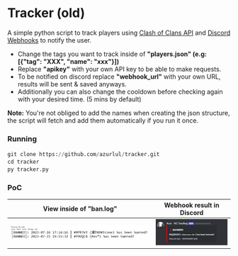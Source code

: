 # Tracker (old)

A simple python script to track players using <a href="https://developer.clashofclans.com/">Clash of Clans API</a> and <a href="https://www.youtube.com/watch?v=fKksxz2Gdnc">Discord Webhooks</a> to notify the user.<br/>
- Change the tags you want to track inside of **"players.json" (e.g: [{"tag": "XXX", "name": "xxx"}])** <br/>
- Replace **"apikey"** with your own API key to be able to make requests.<br/>
- To be notified on discord replace **"webhook_url"** with your own URL, results will be sent & saved anyways. <br/>
- Additionally you can also change the cooldown before checking again with your desired time. (5 mins by default)<br/>

__Note:__ You're not obliged to add the names when creating the json structure, the script will fetch and add them automatically if you run it once.

### Running
```py
git clone https://github.com/azurlul/tracker.git
cd tracker
py tracker.py
```

### PoC
View inside of "ban.log" | Webhook result in Discord
--- | ---
![](img/1.PNG) | ![](img/2.PNG)
